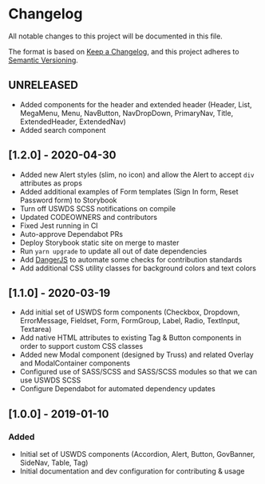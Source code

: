 # Changelog

All notable changes to this project will be documented in this file.

The format is based on [Keep a Changelog](https://keepachangelog.com/en/1.0.0/),
and this project adheres to [Semantic Versioning](https://semver.org/spec/v2.0.0.html).

## UNRELEASED

- Added components for the header and extended header (Header, List, MegaMenu, Menu, NavButton, NavDropDown, PrimaryNav, Title, ExtendedHeader, ExtendedNav)
- Added search component

## [1.2.0] - 2020-04-30

- Added new Alert styles (slim, no icon) and allow the Alert to accept `div` attributes as props
- Added additional examples of Form templates (Sign In form, Reset Password form) to Storybook
- Turn off USWDS SCSS notifications on compile
- Updated CODEOWNERS and contributors
- Fixed Jest running in CI
- Auto-approve Dependabot PRs
- Deploy Storybook static site on merge to master
- Run `yarn upgrade` to update all out of date dependencies
- Add [DangerJS](https://danger.systems/js/) to automate some checks for contribution standards
- Add additional CSS utility classes for background colors and text colors

## [1.1.0] - 2020-03-19

- Add initial set of USWDS form components (Checkbox, Dropdown, ErrorMessage, Fieldset, Form, FormGroup, Label, Radio, TextInput, Textarea)
- Add native HTML attributes to existing Tag & Button components in order to support custom CSS classes
- Added new Modal component (designed by Truss) and related Overlay and ModalContainer components
- Configured use of SASS/SCSS and SASS/SCSS modules so that we can use USWDS SCSS
- Configure Dependabot for automated dependency updates

## [1.0.0] - 2019-01-10

### Added

- Initial set of USWDS components (Accordion, Alert, Button, GovBanner, SideNav, Table, Tag)
- Initial documentation and dev configuration for contributing & usage
